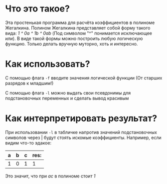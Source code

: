 # Что это такое?
Эта простенькая программа для расчёта коэффициентов в полиноме Жегалкина. Полином Жегалкина представляет собой форму такого вида: *1 ^ 0a ^ 1b ^ 0ab*
(Под символом "^" понимается исключающее или). В виде такой формы можно построить любую логическую функцию. Только делать вручную муторно, хоть и интересно.

# Как использовать?
С помощью флага `-f` вводите значения логической функции (От старших разрядов к младшим!)

С помощью флага `-l` можно выдать свои псевдонимы для подстановочных переменных и сделать вывод красивым

# Как интерпретировать результат?
При использовании `-l` в табличке напротив значений подстановочных символов через | будут стоять искомые коэффициенты.
Например, если видим что-то эдакое:

| a | b | c | res: |
|---|---|---|------|
| 1 | 0 | 1 |   1  |

Это значит, что при *ac* в полиноме стоит *1* 
